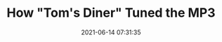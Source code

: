 ---
date: 2021-06-14 07:31:35
link:
  source: pocket
  source_url: https://getpocket.com
  text: How &quot;Tom's Diner&quot; Tuned the MP3
  url: https://www.mentalfloss.com/article/19727/how-toms-diner-tuned-mp3
source: pocket
syndicated:
- type: pocket
  url: https://www.mentalfloss.com/article/19727/how-toms-diner-tuned-mp3
- type: mastodon
  url: https://mastodon.technology/users/roytang/statuses/106407948027595919
- type: twitter
  url: https://twitter.com/roytang/status/1404342985932767232/
title: How &quot;Tom's Diner&quot; Tuned the MP3
---